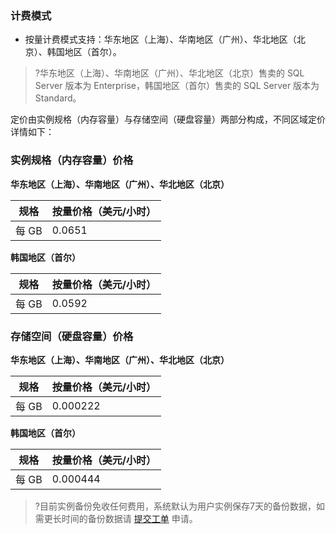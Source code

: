 
### 计费模式
- 按量计费模式支持：华东地区（上海）、华南地区（广州）、华北地区（北京）、韩国地区（首尔）。


>?华东地区（上海）、华南地区（广州）、华北地区（北京）售卖的 SQL Server 版本为 Enterprise，韩国地区（首尔）售卖的 SQL Server 版本为 Standard。


定价由实例规格（内存容量）与存储空间（硬盘容量）两部分构成，不同区域定价详情如下：
### 实例规格（内存容量）价格
**华东地区（上海）、华南地区（广州）、华北地区（北京）**

|规格  | 按量价格（美元/小时） |
|---------|---------|
| 每 GB | 0.0651 |


**韩国地区（首尔）**

|规格 |  按量价格（美元/小时） |
|---------|---------|
| 每 GB |  0.0592 |

### 存储空间（硬盘容量）价格
**华东地区（上海）、华南地区（广州）、华北地区（北京）**

|规格 |  按量价格（美元/小时） |
|---------|---------|
| 每 GB  | 0.000222|

**韩国地区（首尔）**

|规格 |  按量价格（美元/小时） |
|---------|---------|
| 每 GB | 0.000444 |


>?目前实例备份免收任何费用，系统默认为用户实例保存7天的备份数据，如需更长时间的备份数据请 [提交工单](https://console.cloud.tencent.com/workorder/category) 申请。

